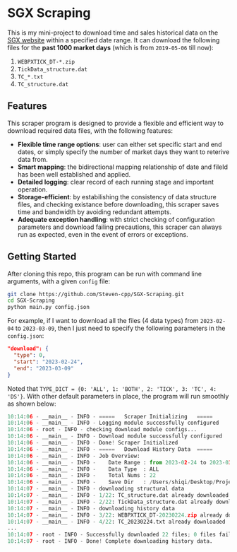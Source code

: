 # SGX Scraping

This is my mini-project to download time and sales historical data on the [SGX website](https://www.sgx.com/research-education/derivatives) within a specified date range. It can download the following files for the **past 1000 market days** (which is from `2019-05-06` till now):

1. `WEBPXTICK_DT-*.zip`
2. `TickData_structure.dat`
3. `TC_*.txt`
4. `TC_structure.dat`

## Features

This scraper program is designed to provide a flexible and efficient way to download required data files, with the following features:

- **Flexible time range options**: user can either set specific start and end dates, or simply specify the number of market days they want to reterive data from.
- **Smart mapping**: the bidirectional mapping relationship of date and fileId has been well established and applied.
- **Detailed logging**: clear record of each running stage and important operation.
- **Storage-efficient**: by estabilishing the consistency of data structure files, and checking existance before downloading, this scraper saves time and bandwidth by avoiding redundant attempts.
- **Adequate exception handling**: with strict checking of configuration parameters and  download failing precautions, this scraper can always run as expected, even in the event of errors or exceptions.

## Getting Started

After cloning this repo, this program can be run with command line arguments, with a given `config` file:

```bash
git clone https://github.com/Steven-cpp/SGX-Scraping.git
cd SGX-Scraping
python main.py config.json
```

For example, if I want to download all the files (4 data types) from `2023-02-04` to `2023-03-09`, then I just need to specify the following parameters in the `config.json`:

```json
"download": {
  "type": 0,
  "start": "2023-02-24",
  "end": "2023-03-09"
}
```

Noted that `TYPE_DICT = {0: 'ALL', 1: 'BOTH', 2: 'TICK', 3: 'TC', 4: 'DS'}`. With other default parameters in place, the program will run smoothly as shown below:

```python
10:14:06 - __main__ - INFO - =====   Scraper Initializing   =====
10:14:06 - __main__ - INFO - Logging module successfully configured
10:14:06 - root - INFO - checking download module configs...
10:14:06 - __main__ - INFO - Download module successfully configured
10:14:06 - __main__ - INFO - Done! Scraper Initialized
10:14:06 - __main__ - INFO - =====   Download History Data  =====
10:14:06 - __main__ - INFO - Job Overview:
10:14:06 - __main__ - INFO -    Date Range : from 2023-02-24 to 2023-03-09
10:14:06 - __main__ - INFO -    Data Type  : ALL
10:14:06 - __main__ - INFO -    Total Nums : 22
10:14:06 - __main__ - INFO -    Save Dir   : /Users/shiqi/Desktop/Projects/histData
10:14:07 - __main__ - INFO - downloading structural data
10:14:07 - __main__ - INFO - 1/22: TC_structure.dat already downloaded
10:14:07 - __main__ - INFO - 2/22: TickData_structure.dat already downloaded
10:14:07 - __main__ - INFO - downloading history data
10:14:07 - __main__ - INFO - 3/22: WEBPXTICK_DT-20230224.zip already downloaded
10:14:07 - __main__ - INFO - 4/22: TC_20230224.txt already downloaded
...
10:14:07 - root - INFO - Successfully downloaded 22 files; 0 files failed
10:14:07 - root - INFO - Done! Complete downloading history data.
```



